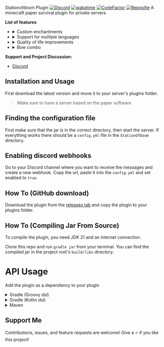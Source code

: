 Stationofdoom Plugin [![Discord](https://img.shields.io/discord/827941357824770098?label=Discord&logo=Discord)](https://discord.gg/uYwAKpRyak)  [![wakatime](https://wakatime.com/badge/user/49ee5b93-5588-4f44-a2a6-bceec1836f4a/project/74ea39da-4817-4a56-b2b0-9bd35bb4ef71.svg)](https://wakatime.com/badge/user/49ee5b93-5588-4f44-a2a6-bceec1836f4a/project/74ea39da-4817-4a56-b2b0-9bd35bb4ef71) [![CodeFactor](https://www.codefactor.io/repository/github/atompilz-devteam/stationofdoomplugin/badge)](https://www.codefactor.io/repository/github/atompilz-devteam/stationofdoomplugin) [![Reposilte](https://repo.jonasfranke.xyz/api/badge/latest/releases/com/github/atompilz-devteam/stationofdoom?color=40c14a&name=Reposilite&prefix=v)](https://repo.jonasfranke.xyz/#/releases/com/github/atompilz-devteam/stationofdoom)
A minecraft paper survival plugin for private servers

**List of features**
- <details>
    <summary>Custom enchantments</summary>
    Flight -> Entities you hit fly up and receive fall damage as they fall down
    <br>
    Furnace -> Ore are smelted directly when you break them
    <br>
    Telepathy -> Items you break go directly to your inventory
  </details>
- <details>
    <summary>Support for multiple languages</summary>
    <br>
    Currently, German and English are supported. Use /language to change your language
  </details>
- <details>
    <summary>Quality of life improvements</summary>
      - /ping -> Get your current ping
      <br>
      - /voterestart -> Vote for a serverrestart - if the majority of online players vote for a restart the server will be restartet
      <br>
      - /sit -> Allows you to sit
      <br>
      - /afk -> Show in the tablist that you are afk
      <br>
      - Custom tab list
      <br>
      - Custom join/quit messages
      <br>
      - Support for MiniMessage in chat messages
  </details>
- <details>
  <summary>Bow combo</summary>
  Deal more damage with your bow when you hit a combo
  </details>

**Support and Project Discussion:**
- [Discord](https://discord.gg/uYwAKpRyak)

Installation and Usage
------
First download the latest version and move it to your server's plugins folder.
> Make sure to have a server based on the paper software

Finding the configuration file
------
First make sure that the jar is in the correct directory, then start the server.
If everything works there should be a `config.yml` file in the `StationOfDoom` directory.

Enabling discord webhooks
------
Go to your Discord channel where you want to receive the messages and create a new webhook. Copy the url, paste it into the `config.yml` and set enabled to `true`.

<!-- modrinth_exclude.start -->
How To (GitHub download)
------
Download the plugin from the [releases tab](https://github.com/12jking/StationofDoomPlugin/releases) and copy the plugin to your plugins folder.

How To (Compiling Jar From Source)
------
To compile the plugin, you need JDK 21 and an internet connection.

Clone this repo and run `gradle jar` from your terminal. You can find the compiled jar in the project root's `build/libs` directory.

# API Usage
Add the plugin as a dependency to your plugin
<details>
<summary>Gradle (Groovy dsl)</summary>

```groovy
maven {
    name "reposiliteRepositoryReleases"
    url "https://repo.jonasfranke.xyz/releases"
}


dependencies {
    implementation "com.github.atompilz-devteam:TAG"
}
```
</details>
<details>
<summary>Gradle (Kotlin dsl)</summary>

```kotlin
maven {
    name = "reposiliteRepositoryReleases"
    url = uri("https://repo.jonasfranke.xyz/releases")
}

dependencies {
    implementation("com.github.atompilz-devteam:TAG")
}
```
</details>
<details>
<summary>Maven</summary>

```xml
<repository>
    <id>reposilite-repository</id>
    <name>Jonas Franke Repository</name>
    <url>https://repo.jonasfranke.xyz/<repository></url>
</repository>

<dependency>
    <groupId>com.github.atompilz-devteam</groupId>
    <artifactId>stationofdoom</artifactId>
    <version>TAG</version>
</dependency>

```
</details>


Support Me
------
Contributions, issues, and feature requests are welcome!
Give a ⭐️ if you like this project!
<!-- modrinth_exclude.end -->
